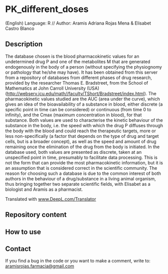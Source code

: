 # PK_different_doses
(English) Language: R // Author: Aramis Adriana Rojas Mena & Elisabet Castro Blanco

## Description
The database chosen is the blood pharmacokinetic values for an undetermined drug P and one of the metabolites M that are generated endogenously in the body of a person (without specifying the physiognomy or pathology that he/she may have).
It has been obtained from this server from a repository of databases from different phases of drug research, provided by the researcher Thomas E. Bradstreet, from the School of Mathematics at John Carroll University (USA) (http://webserv.jcu.edu/math//faculty/TShort/Bradstreet/index.html).
The pharmacokinetic values studied are the AUC (area under the curve), which gives an idea of the bioavailability of a substance in blood, either discrete (a specific point in time can be considered) or continuous (from time 0 to infinity), and the Cmax (maximum concentration in blood), for that substance.
Both values are used to characterise the kinetic behaviour of the substance in the body, i.e. the speed with which the drug P diffuses through the body with the blood and could reach the therapeutic targets, more or less non-specifically (a factor that depends on the type of drug and target cells, but is a broader concept), as well as the speed and amount of drug remaining once the elimination of the drug from the body is initiated.
In the database used, both values are presented as discrete, taken at an unspecified point in time, presumably to facilitate data processing. This is not the form that can provide the most pharmacokinetic information, but it is an assumption that is considered correct in the scientific community.
The reason for choosing such a database is due to the common interest of both authors in the behaviour of a drug/substance in a living animal organism, thus bringing together two separate scientific fields, with Elisabet as a biologist and Aramis as a pharmacist.

Translated with www.DeepL.com/Translator

## Repository content

## How to use

## Contact
If you find a bug in the code or you want to make a comment, write to: aramisrojas.farmacia@gmail.com
